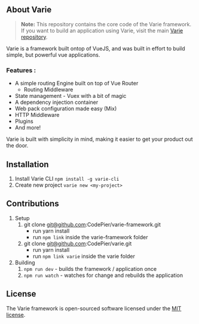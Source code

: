 ## About Varie


> **Note:** This repository contains the core code of the Varie framework. If you want to build an application using Varie, visit the main [Varie repository](https://github.com/variejs/varie).


Varie is a framework built ontop of VueJS, and was built in effort to build simple, but powerful vue applications.

### Features : 
 
- A simple routing Engine built on top of Vue Router
    - Routing Middleware
- State management - Vuex with a bit of magic
- A dependency injection container 
- Web pack configuration made easy (Mix)
- HTTP Middleware
- Plugins
- And more!

Varie is built with simplicity in mind, making it easier to get your product out the door.

## Installation

1. Install Varie CLI
    `npm install -g varie-cli`
2. Create new project
    `varie new <my-project>`

## Contributions
1. Setup
    1. git clone git@github.com:CodePier/varie-framework.git 
        * run yarn install
        * run `npm link` inside the varie-framework folder
    2. git clone git@github.com:CodePier/varie.git
        * run yarn install
        * run `npm link varie` inside the varie folder
2. Building
    1. `npm run dev` - builds the framework / application once
    2. `npm run watch` - watches for change and rebuilds the application

## License

The Varie framework is open-sourced software licensed under the [MIT license](http://opensource.org/licenses/MIT).